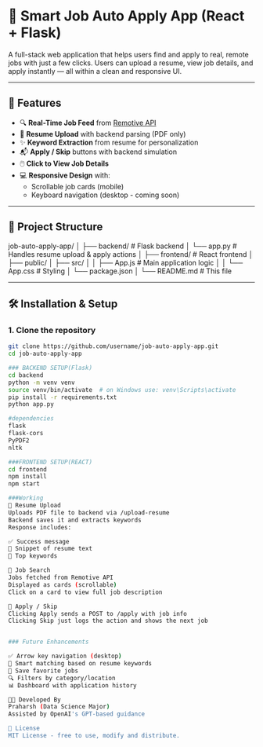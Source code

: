 # 🧠 Smart Job Auto Apply App (React + Flask)

A full-stack web application that helps users find and apply to real, remote jobs with just a few clicks. Users can upload a resume, view job details, and apply instantly — all within a clean and responsive UI.

---

## 🚀 Features

- 🔍 **Real-Time Job Feed** from [Remotive API](https://remotive.io/)
- 📄 **Resume Upload** with backend parsing (PDF only)
- ✨ **Keyword Extraction** from resume for personalization
- 📬 **Apply / Skip** buttons with backend simulation
- 🖱️ **Click to View Job Details**
- 💻 **Responsive Design** with:
  - Scrollable job cards (mobile)
  - Keyboard navigation (desktop - coming soon)

---

## 📁 Project Structure

job-auto-apply-app/
│
├── backend/ # Flask backend
│ └── app.py # Handles resume upload & apply actions
│
├── frontend/ # React frontend
│ ├── public/
│ ├── src/
│ │ ├── App.js # Main application logic
│ │ └── App.css # Styling
│ └── package.json
│
└── README.md # This file

---

## 🛠️ Installation & Setup

### 1. Clone the repository

```bash
git clone https://github.com/username/job-auto-apply-app.git
cd job-auto-apply-app

### BACKEND SETUP(Flask)
cd backend
python -m venv venv
source venv/bin/activate  # on Windows use: venv\Scripts\activate
pip install -r requirements.txt
python app.py

#dependencies
flask
flask-cors
PyPDF2
nltk

###FRONTEND SETUP(REACT)
cd frontend
npm install
npm start

###Working
📄 Resume Upload
Uploads PDF file to backend via /upload-resume
Backend saves it and extracts keywords
Response includes:

✅ Success message
📄 Snippet of resume text
🧠 Top keywords

💼 Job Search
Jobs fetched from Remotive API
Displayed as cards (scrollable)
Click on a card to view full job description

📨 Apply / Skip
Clicking Apply sends a POST to /apply with job info
Clicking Skip just logs the action and shows the next job


### Future Enhancements

✅ Arrow key navigation (desktop)
🧠 Smart matching based on resume keywords
📝 Save favorite jobs
🔍 Filters by category/location
📊 Dashboard with application history

👨‍💻 Developed By
Praharsh (Data Science Major)
Assisted by OpenAI's GPT-based guidance

📄 License
MIT License - free to use, modify and distribute.
```
